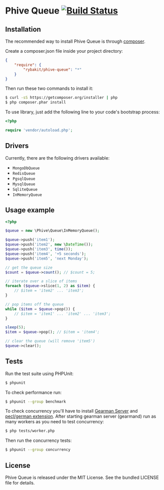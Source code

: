 Phive Queue [![Build Status](https://secure.travis-ci.org/rybakit/phive-queue.png?branch=master)](http://travis-ci.org/rybakit/phive-queue)
===========

## Installation

The recommended way to install Phive Queue is through [composer](http://getcomposer.org).

Create a composer.json file inside your project directory:

``` json
{
    "require": {
        "rybakit/phive-queue": "*"
    }
}
```

Then run these two commands to install it:

``` bash
$ curl -sS https://getcomposer.org/installer | php
$ php composer.phar install
```

To use library, just add the following line to your code's bootstrap process:

``` php
<?php

require 'vendor/autoload.php';
```

## Drivers

Currently, there are the following drivers available:

* `MongoDbQueue`
* `RedisQueue`
* `PgsqlQueue`
* `MysqlQueue`
* `SqliteQueue`
* `InMemoryQueue`


## Usage example

``` php
<?php

$queue = new \Phive\Queue\InMemoryQueue();

$queue->push('item1');
$queue->push('item2', new \DateTime());
$queue->push('item3', time());
$queue->push('item4', '+5 seconds');
$queue->push('item5', 'next Monday');

// get the queue size
$count = $queue->count(); // $count = 5;

// iterate over a slice of items
foreach ($queue->slice(1, 2) as $item) {
    // $item = 'item2' ... 'item3';
}

// pop items off the queue
while ($item = $queue->pop()) {
    // $item = 'item1' ... 'item2' ... 'item3';
}

sleep(5);
$item = $queue->pop(); // $item = 'item4';

// clear the queue (will remove 'item5')
$queue->clear();
```


## Tests

Run the test suite using PHPUnit:

``` bash
$ phpunit
```

To check performance run:

``` bash
$ phpunit --group benchmark
```

To check concurrency you'll have to install [Gearman Server](http://gearman.org) and [pecl/german extension](http://pecl.php.net/package/gearman).
After starting gearman server (gearmand) run as many workers as you need to test concurrency:

``` bash
$ php tests/worker.php
```

Then run the concurrency tests:

``` bash
$ phpunit --group concurrency
```


## License

Phive Queue is released under the MIT License. See the bundled LICENSE file for details.
